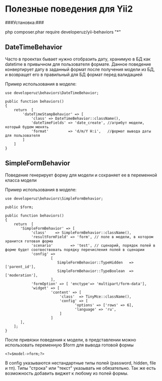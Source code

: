 Полезные поведения для Yii2
=============

###Установка:###

php composer.phar require developeruz/yii-behaviors "*"

DateTimeBehavior
-------------

Часто в проектах бывает нужно отобразить дату, хранимую в БД как datetime в привычном для пользователя формате.
Данное поведение конвертирует дату в заданный формат после получения модели из БД, и возвращет его в правильный для БД формат перед валидацией

Пример использования в моделе:

    use developeruz\behaviors\DateTimeBehavior;

    public function behaviors()
    {
        return  [
            'dateTimeStampBehavior' => [
                'class' => DateTimeBehavior::className(),
                'dateTimeFields' => 'date_create', //атрибут модели, который будем менять
                'format'         => 'd/m/Y H:i',   //формат вывода даты для пользователя
            ]
        ]
    }


SimpleFormBehavior
-------------

Поведение генерирует форму для модели и сохраняет ее в переменной класса модели

Пример использования в моделе:

    use developeruz\behaviors\SimpleFormBehavior;

    public $form;

    public function behaviors()
    {
        return  [
           'SimpleFormBehavior' => [
                'class'    => SimpleFormBehavior::className(),
                'resultFormField' => 'form', // поле в модели, в котором хранится готовая форма
                'scenario'        => 'test', // сценарий, порядок полей в форме будет соотвествовать порядку перечисления полей в сценарии
                'config' =>
                         [
                            SimpleFormBehavior::TypeHidden   => ['parent_id'],
                            SimpleFormBehavior::TypeBoolean  => ['moderation'],
                         ],
                'formOption' => [ 'enctype'=> 'multipart/form-data'],
                'widget' => [
                         'content' => [
                             'class'  => TinyMce::className(),
                             'config' => [
                                    'options' => ['rows' => 6],
                                    'language' => 'ru',
                             ]
                         ]
           ],
        ];
    }

После привязки поведения к модели, в представлении можно использовать переменную $form для вывода готовой формы

    <?=$model->form;?>

В config указываются нестандартные типы полей (password, hidden, file и тп). Типы "строка" или "текст" указывать не обязательно.
Так же есть возможность добавить виджет к любому из полей формы.

